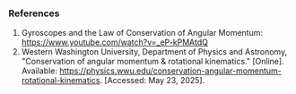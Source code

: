 ### References
1.	Gyroscopes and the Law of Conservation of Angular Momentum: https://www.youtube.com/watch?v=_eP-kPMAtdQ
2.	Western Washington University, Department of Physics and Astronomy, "Conservation of angular momentum & rotational kinematics." [Online]. Available: https://physics.wwu.edu/conservation-angular-momentum-rotational-kinematics. [Accessed: May 23, 2025].
